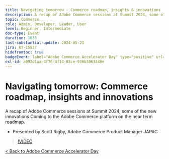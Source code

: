 ```yaml
---
title: Navigating tomorrow - Commerce roadmap, insights & innovations
description: A recap of Adobe Commerce sessions at Summit 2024, some of the new innovations Coming to the Adobe Commerce platform on the near term roadmap.
topic: Commerce
role: Admin, Developer, Leader, User
level: Beginner, Intermediate
doc-type: Event
duration: 1033
last-substantial-update: 2024-05-21
jira: KT-15537
hidefromtoc: true
badgeEvent: label="Adobe Commerce Accelerator Day" type="positive" url="https://experienceleague.adobe.com/en/docs/events/apac-commerce-recordings/2024/overview"
exl-id: a092d1aa-4f76-4f14-83ce-936b3063440e
---
```

# Navigating tomorrow: Commerce roadmap, insights and innovations

A recap of Adobe Commerce sessions at Summit 2024, some of the new innovations Coming to the Adobe Commerce platform on the near term roadmap. 

+ Presented by Scott Rigby, Adobe Commerce Product Manager JAPAC

>[!VIDEO](https://video.tv.adobe.com/v/3429264/?learn=on)

[< Back to Adobe Commerce Accelerator Day](./overview.md)
